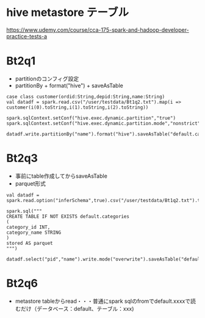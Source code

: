 # hive metastore テーブル

https://www.udemy.com/course/cca-175-spark-and-hadoop-developer-practice-tests-a

# Bt2q1
- partitionのコンフィグ設定
- partitionBy + format("hive") + saveAsTable
```
case class customer(ordid:String,depid:String,name:String)
val datadf = spark.read.csv("/user/testdata/Bt1q2.txt").map(i => customer(i(0).toString,i(1).toString,i(2).toString))

spark.sqlContext.setConf("hive.exec.dynamic.partition","true")
spark.sqlContext.setConf("hive.exec.dynamic.partition.mode","nonstrict")

datadf.write.partitionBy("name").format("hive").saveAsTable("default.category_partitioned")

```

# Bt2q3
- 事前にtable作成してからsaveAsTable
- parquet形式

```
val datadf = spark.read.option("inferSchema",true).csv("/user/testdata/Bt1q2.txt").toDF("pid","depid","name")

spark.sql("""
CREATE TABLE IF NOT EXISTS default.categories
(
category_id INT,
category_name STRING
)
stored AS parquet
""")

datadf.select("pid","name").write.mode("overwrite").saveAsTable("default.categories")
```


# Bt2q6
- metastore tableからread・・・普通にspark sqlのfromでdefault.xxxxで読むだけ（データベース：default、テーブル：xxx)

